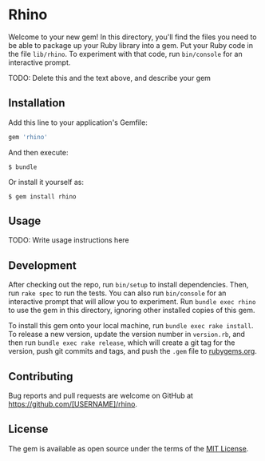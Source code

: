# Rhino

Welcome to your new gem! In this directory, you'll find the files you need to be able to package up your Ruby library into a gem. Put your Ruby code in the file `lib/rhino`. To experiment with that code, run `bin/console` for an interactive prompt.

TODO: Delete this and the text above, and describe your gem

## Installation

Add this line to your application's Gemfile:

```ruby
gem 'rhino'
```

And then execute:

    $ bundle

Or install it yourself as:

    $ gem install rhino

## Usage

TODO: Write usage instructions here

## Development

After checking out the repo, run `bin/setup` to install dependencies. Then, run `rake spec` to run the tests. You can also run `bin/console` for an interactive prompt that will allow you to experiment. Run `bundle exec rhino` to use the gem in this directory, ignoring other installed copies of this gem.

To install this gem onto your local machine, run `bundle exec rake install`. To release a new version, update the version number in `version.rb`, and then run `bundle exec rake release`, which will create a git tag for the version, push git commits and tags, and push the `.gem` file to [rubygems.org](https://rubygems.org).

## Contributing

Bug reports and pull requests are welcome on GitHub at https://github.com/[USERNAME]/rhino.


## License

The gem is available as open source under the terms of the [MIT License](http://opensource.org/licenses/MIT).

